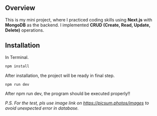 ## Overview

This is my mini project, where I practiced coding skills using **Next.js** with **MongoDB** as the backend. I implemented **CRUD (Create, Read, Update, Delete)** operations.

## Installation

In Terminal.
```bash
npm install
```
After installation, the project will be ready in final step.
```bash
npm run dev
```
After npm run dev, the program should be executed properly!!

*P.S. For the test, pls use image link on https://picsum.photos/images to avoid unexpected error in database.*
